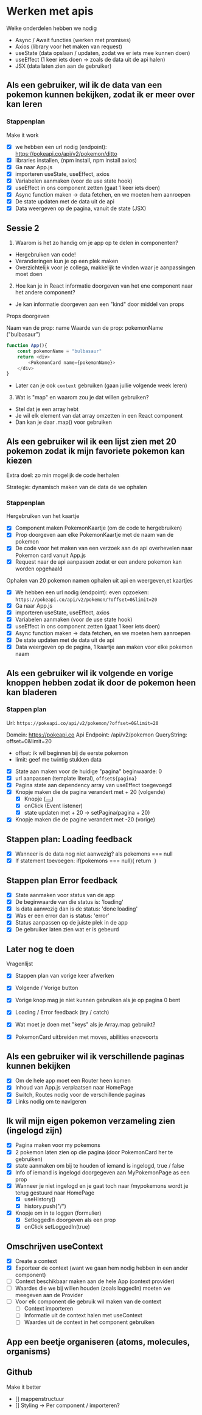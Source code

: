# Werken met apis

Welke onderdelen hebben we nodig

- Async / Await functies (werken met promises)
- Axios (library voor het maken van request)
- useState (data opslaan / updaten, zodat we er iets mee kunnen doen)
- useEffect (1 keer iets doen -> zoals de data uit de api halen)
- JSX (data laten zien aan de gebruiker)

## Als een gebruiker, wil ik de data van een pokemon kunnen bekijken, zodat ik er meer over kan leren

### Stappenplan

Make it work

- [x] we hebben een url nodig (endpoint): https://pokeapi.co/api/v2/pokemon/ditto
- [x] libraries installen, (npm install, npm install axios)
- [x] Ga naar App.js
- [x] importeren useState, useEffect, axios
- [x] Variabelen aanmaken (voor de use state hook)
- [x] useEffect in ons component zetten (gaat 1 keer iets doen)
- [x] Async function maken -> data fetchen, en we moeten hem aanroepen
- [x] De state updaten met de data uit de api
- [x] Data weergeven op de pagina, vanuit de state (JSX)

## Sessie 2

1. Waarom is het zo handig om je app op te delen in componenten?

- Hergebruiken van code!
- Veranderingen kun je op een plek maken
- Overzichtelijk voor je collega, makkelijk te vinden waar je aanpassingen moet doen

2. Hoe kan je in React informatie doorgeven van het ene component naar het andere component?

- Je kan informatie doorgeven aan een "kind" door middel van props

Props doorgeven

Naam van de prop: name
Waarde van de prop: pokemonName ("bulbasaur")

```javascript
function App(){
    const pokemonName = "bulbasaur"
    return <div>
        <PokemonCard name={pokemonName}>
    </div>
}
```

- Later can je ook `context` gebruiken (gaan jullie volgende week leren)

3. Wat is "map" en waarom zou je dat willen gebruiken?

- Stel dat je een array hebt
- Je wil elk element van dat array omzetten in een React component
- Dan kan je daar .map() voor gebruiken

## Als een gebruiker wil ik een lijst zien met 20 pokemon zodat ik mijn favoriete pokemon kan kiezen

Extra doel: zo min mogelijk de code herhalen

Strategie: dynamisch maken van de data de we ophalen

### Stappenplan

Hergebruiken van het kaartje

- [x] Component maken PokemonKaartje (om de code te hergebruiken)
- [x] Prop doorgeven aan elke PokemonKaartje met de naam van de pokemon
- [x] De code voor het maken van een verzoek aan de api overhevelen naar Pokemon card vanuit App.js
- [x] Request naar de api aanpassen zodat er een andere pokemon kan worden opgehaald

Ophalen van 20 pokemon namen ophalen uit api en weergeven,et kaartjes

- [x] We hebben een url nodig (endpoint): even opzoeken: `https://pokeapi.co/api/v2/pokemon/?offset=0&limit=20`
- [x] Ga naar App.js
- [x] importeren useState, useEffect, axios
- [x] Variabelen aanmaken (voor de use state hook)
- [x] useEffect in ons component zetten (gaat 1 keer iets doen)
- [x] Async function maken -> data fetchen, en we moeten hem aanroepen
- [x] De state updaten met de data uit de api
- [x] Data weergeven op de pagina, 1 kaartje aan maken voor elke pokemon naam

## Als een gebruiker wil ik volgende en vorige knoppen hebben zodat ik door de pokemon heen kan bladeren

### Stappen plan

Url: `https://pokeapi.co/api/v2/pokemon/?offset=0&limit=20`

Domein: https://pokeapi.co
Api Endpoint: /api/v2/pokemon
QueryString: offset=0&limit=20

- offset: ik wil beginnen bij de eerste pokemon
- limit: geef me twintig stukken data

- [x] State aan maken voor de huidige "pagina" beginwaarde: 0
- [x] url aanpassen (template literal), `offset${pagina}`
- [x] Pagina state aan dependency array van useEffect toegevoegd
- [x] Knopje maken die de pagina verandert met + 20 (volgende)
  - [x] Knopje (<button></button>)
  - [x] onClick (Event listener)
  - [x] state updaten met + 20 -> setPagina(pagina + 20)
- [x] Knopje maken die de pagine verandert met -20 (vorige)

## Stappen plan: Loading feedback

- [x] Wanneer is de data nog niet aanwezig? als pokemons === null
- [x] If statement toevoegen: if(pokemons === null){ return <img /> }

## Stappen plan Error feedback

- [x] State aanmaken voor status van de app
- [x] De beginwaarde van die status is: 'loading'
- [x] Is data aanwezig dan is de status: 'done loading'
- [x] Was er een error dan is status: 'error'
- [x] Status aanpassen op de juiste plek in de app
- [x] De gebruiker laten zien wat er is gebeurd

## Later nog te doen

Vragenlijst

- [x] Stappen plan van vorige keer afwerken
- [x] Volgende / Vorige button
- [x] Vorige knop mag je niet kunnen gebruiken als je op pagina 0 bent

- [x] Loading / Error feedback (try / catch)
- [x] Wat moet je doen met "keys" als je Array.map gebruikt?
- [x] PokemonCard uitbreiden met moves, abilities enzovoorts

## Als een gebruiker wil ik verschillende paginas kunnen bekijken

- [x] Om de hele app moet een Router heen komen
- [x] Inhoud van App.js verplaatsen naar HomePage
- [x] Switch, Routes nodig voor de verschillende paginas
- [x] Links nodig om te navigeren

## Ik wil mijn eigen pokemon verzameling zien (ingelogd zijn)

- [x] Pagina maken voor my pokemons
- [x] 2 pokemon laten zien op die pagina (door PokemonCard her te gebruiken)
- [x] state aanmaken om bij te houden of iemand is ingelogd, true / false
- [x] Info of iemand is ingelogd doorgegeven aan MyPokemonPage as een prop
- [x] Wanneer je niet ingelogd en je gaat toch naar /mypokemons wordt je terug gestuurd naar HomePage
  - [x] useHistory()
  - [x] history.push("/")
- [x] Knopje om in te loggen (formulier)
  - [x] SetloggedIn doorgeven als een prop
  - [x] onClick setLoggedIn(true)

## Omschrijven useContext

- [x] Create a context
- [x] Exporteer de context (want we gaan hem nodig hebben in een ander component)
- [ ] Context beschikbaar maken aan de hele App (context provider)
- [ ] Waardes die we bij willen houden (zoals loggedIn) moeten we meegeven aan de Provider
- [ ] Voor elk component die gebruik wil maken van de context
  - [ ] Context importeren
  - [ ] Informatie uit de context halen met useContext
  - [ ] Waardes uit de context in het component gebruiken

## App een beetje organiseren (atoms, molecules, organisms)

## Github

Make it better

- [] mappenstructuur
- [] Styling -> Per component / importeren?
